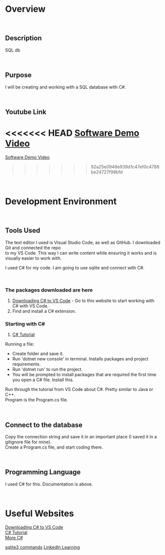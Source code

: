  # Overview 

<p>&nbsp;</p>

## Description
SQL db

<p>&nbsp;</p>

## Purpose 
I will be creating and working with a SQL database with C#.   

<p>&nbsp;</p>

## Youtube Link

<<<<<<< HEAD
[Software Demo Video](https://youtu.be/JL1e_6TRXhk)
=======
[Software Demo Video](https://www.youtube.com/watch?v=8Tt2uauOWYM)
>>>>>>> 92a25e0948e939d1c47ef0c4788be24727f98bfd

<p>&nbsp;</p>

# Development Environment

<p>&nbsp;</p>

## Tools Used

The text editor I used is Visual Studio Code, as well as GitHub. I downloaded Git and connected the repo  
to my VS Code. This way I can write content while ensuring it works and is visually easier to work with. 

I used C# for my code. I am going to use sqlite and connect with C#.  

<p>&nbsp;</p>

### The packages downloaded are here
1. [Downloading C# to VS Code](https://code.visualstudio.com/docs/languages/csharp) - Go to this website to start working with C# with VS Code.  
2. Find and install a C# extension.  


### Starting with C#
1. [C# Tutorial](https://docs.microsoft.com/en-us/dotnet/core/tutorials/with-visual-studio-code)  

Running a file:
* Create folder and save it.  
* Run 'dotnet new console' in terminal. Installs packages and project requirements.  
* Run 'dotnet run' to run the project.  
* You will be prompted to install packages that are required the first time you open a C# file. Install this.  

Run through the tutorial from VS Code about C#. Pretty similar to Java or C++.  
Program is the Program.cs file.  

<p>&nbsp;</p>

## Connect to the database
Copy the connection string and save it in an important place (I saved it in a gitignore file for mine).  
Create a Program.cs file, and start coding there.  

<p>&nbsp;</p>

## Programming Language
I used C# for this. Documentation is above.   


<p>&nbsp;</p>

# Useful Websites

[Downloading C# to VS Code](https://code.visualstudio.com/docs/languages/csharp)  
[C# Tutorial](https://docs.microsoft.com/en-us/dotnet/core/tutorials/with-visual-studio-code)  
[More C#](https://docs.microsoft.com/en-us/dotnet/csharp/tour-of-csharp/)  

[sqlite3 commands](https://docs.microsoft.com/en-us/dotnet/api/microsoft.data.sqlite?view=msdata-sqlite-5.0.0)
[LinkedIn Learning](https://www.linkedin.com/learning/learning-c-sharp-3/a-hello-world-application?u=2153100)
